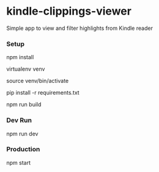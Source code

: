 # kindle-clippings-viewer
Simple app to view and filter highlights from Kindle reader

### Setup
npm install 

virtualenv venv

source venv/bin/activate

pip install -r requirements.txt

npm run build

### Dev Run
npm run dev

### Production
npm start